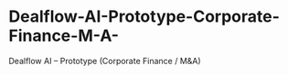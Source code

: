 # Dealflow-AI-Prototype-Corporate-Finance-M-A-
Dealflow AI – Prototype (Corporate Finance / M&amp;A)
